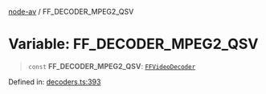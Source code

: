 [node-av](../globals.md) / FF\_DECODER\_MPEG2\_QSV

# Variable: FF\_DECODER\_MPEG2\_QSV

> `const` **FF\_DECODER\_MPEG2\_QSV**: [`FFVideoDecoder`](../type-aliases/FFVideoDecoder.md)

Defined in: [decoders.ts:393](https://github.com/seydx/av/blob/f8631fc881b394300b1479f511d55cf1c370a87f/src/constants/decoders.ts#L393)
